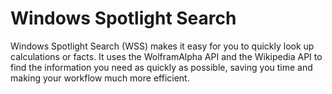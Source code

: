 # Windows Spotlight Search
Windows Spotlight Search (WSS) makes it easy for you to quickly look up calculations or facts. It uses the WolframAlpha API and the Wikipedia API to find the information you need as quickly as possible, saving you time and making your workflow much more efficient.
